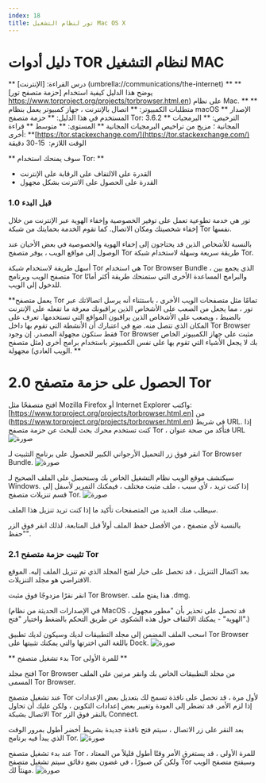 ```yaml
---
index: 18
title: تور لنظام التشغيل Mac OS X
---
```

# دليل أدوات TOR لنظام التشغيل MAC 

** درس القراءة: [الإنترنت] (umbrella://communications/the-internet) **
** يوضح هذا الدليل كيفية استخدام [حزمة متصفح تور] https://www.torproject.org/projects/torbrowser.html.en) على نظام Mac. **
** متطلبات الكمبيوتر: ** اتصال بالإنترنت ، جهاز كمبيوتر يعمل بنظام macOS
** الإصدار المستخدم في هذا الدليل: ** حزمة متصفح Tor: 3.6.2
** الترخيص: ** البرمجيات المجانية ؛ مزيج من تراخيص البرمجيات المجانية
** المستوى: ** متوسط
** قراءة أخرى: **[https://tor.stackexchange.com/](https://tor.stackexchange.com/) 
الوقت اللازم:
 15-30 دقيقة

** سوف يمنحك استخدام Tor: **
- القدرة على الالتفاف على الرقابة على الإنترنت
- القدرة على الحصول على الانترنت بشكل مجهول

### 1.0 قبل البدء

تور هي خدمة تطوعية تعمل على توفير الخصوصية وإخفاء الهوية عبر الإنترنت من خلال إخفاء شخصيتك ومكان الاتصال. كما تقوم الخدمة بحمايتك من شبكة Tor نفسها.

بالنسبة للأشخاص الذين قد يحتاجون إلى إخفاء الهوية والخصوصية في بعض الأحيان عند الوصول إلى مواقع الويب ، يوفر متصفح Tor طريقة سريعة وسهلة لاستخدام شبكة Tor.

أسهل طريقة لاستخدام شبكة Tor هي استخدام Tor Browser Bundle ، الذي يجمع بين متصفح الويب وبرنامج Tor والبرامج المساعدة الأخرى التي ستمنحك طريقة أكثر أمانًا للدخول إلى الويب.

**يعمل متصفح Tor تمامًا مثل متصفحات الويب الأخرى ، باستثناء أنه يرسل اتصالاتك عبر تور ، مما يجعل من الصعب على الأشخاص الذين يراقبونك معرفة ما تفعله على الإنترنت بالضبط ، ويصعب على الأشخاص الذين يراقبون المواقع التي تستخدمها. تعرف على المكان الذي تتصل منه. ضع في اعتبارك أن الأنشطة التي تقوم بها داخل Tor Browser فقط ستكون مجهولة المصدر. إن وجود Tor Browser مثبت على جهاز الكمبيوتر الخاص بك لا يجعل الأشياء التي تقوم بها على نفس الكمبيوتر باستخدام برامج أخرى (مثل متصفح الويب العادي) مجهولة. **

# 2.0 الحصول على حزمة متصفح Tor

افتح متصفحًا مثل Mozilla Firefox أو Internet Explorer واكتب: 
[https://www.torproject.org/projects/torbrowser.html.en] من (https://www.torproject.org/projects/torbrowser.html.en) في شريط URL. إذا كنت تستخدم محرك بحث للبحث عن حزمة متصفح Tor ، فتأكد من صحة عنوان URL
 ![صورة](tool_torosx1.jpeg)

انقر فوق زر التحميل الأرجواني الكبير للحصول على برنامج التثبيت لـ Tor Browser Bundle.
![صورة](tool_torosx2.jpeg)

سيكتشف موقع الويب نظام التشغيل الخاص بك وستحصل على الملف الصحيح لـ Windows. إذا كنت تريد ، لأي سبب ، ملف مثبت مختلف ، فيمكنك التمرير لأسفل إلى قسم تنزيلات متصفح Tor.
![صورة](tool_torosx3.jpeg)

سيطلب منك العديد من المتصفحات تأكيد ما إذا كنت تريد تنزيل هذا الملف.

بالنسبة لأي متصفح ، من الأفضل حفظ الملف أولاً قبل المتابعة. لذلك انقر فوق الزر "حفظ".

### 2.1 تثبيت حزمة متصفح Tor

بعد اكتمال التنزيل ، قد تحصل على خيار لفتح المجلد الذي تم تنزيل الملف إليه. الموقع الافتراضي هو مجلد التنزيلات.

انقر نقرًا مزدوجًا فوق مثبت Tor Browser. هذا يفتح ملف .dmg.

(في الإصدارات الحديثة من نظام MacOS ، قد تحصل على تحذير بأن "مطور مجهول الهوية" - يمكنك الالتفاف حول هذه الشكوى عن طريق التحكم بالضغط واختيار "فتح".)

اسحب الملف المضمن إلى مجلد التطبيقات لديك وسيكون لديك تطبيق Tor Browser باللغة التي اخترتها والتي يمكنك تثبيتها على Dock.
![صورة](tool_torosx4.png)

** بدء تشغيل متصفح Tor للمرة الأولى **

افتح مجلد Tor Browser من مجلد التطبيقات الخاص بك وانقر مرتين على الملف المسمى Tor Browser.

عند تشغيل متصفح Tor لأول مرة ، قد تحصل على نافذة تسمح لك بتعديل بعض الإعدادات إذا لزم الأمر. قد تضطر إلى العودة وتغيير بعض إعدادات التكوين ، ولكن عليك أن تحاول الاتصال بشبكة Tor بالنقر فوق الزر Connect.

بعد النقر على زر الاتصال ، سيتم فتح نافذة جديدة بشريط أخضر أطول بمرور الوقت الذي يبدأ فيه برنامج Tor.
![صورة](tool_torosx5.jpeg)

عند بدء تشغيل متصفح Tor للمرة الأولى ، قد يستغرق الأمر وقتًا أطول قليلاً من المعتاد ، ولكن كن صبورًا ، في غضون بضع دقائق سيتم تشغيل متصفح Tor وسيفتح متصفح الويب مهنئاً لك.
![صورة](tool_torosx6.jpeg)